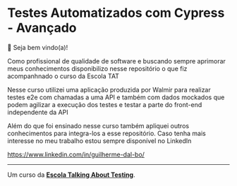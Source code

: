 # Testes Automatizados com Cypress - Avançado

👋 Seja bem vindo(a)!

Como profissional de qualidade de software e buscando sempre aprimorar meus 
conhecimentos disponibilizo nesse repositório o que fiz acompanhnado o curso da Escola TAT

Nesse curso utilizei uma aplicação produzida por Walmir para realizar testes e2e com chamadas a uma API e também com 
dados mockados que podem agilizar a execução dos testes e testar a parte do front-end independente da API


Além do que foi ensinado nesse curso também apliquei outros conhecimentos para integra-los a esse repositório.
Caso tenha mais interesse no meu trabalho estou sempre disponível no LinkedIn

https://www.linkedin.com/in/guilherme-dal-bo/

___

Um curso da [**Escola Talking About Testing**](https://udemy.com/user/walmyr).
